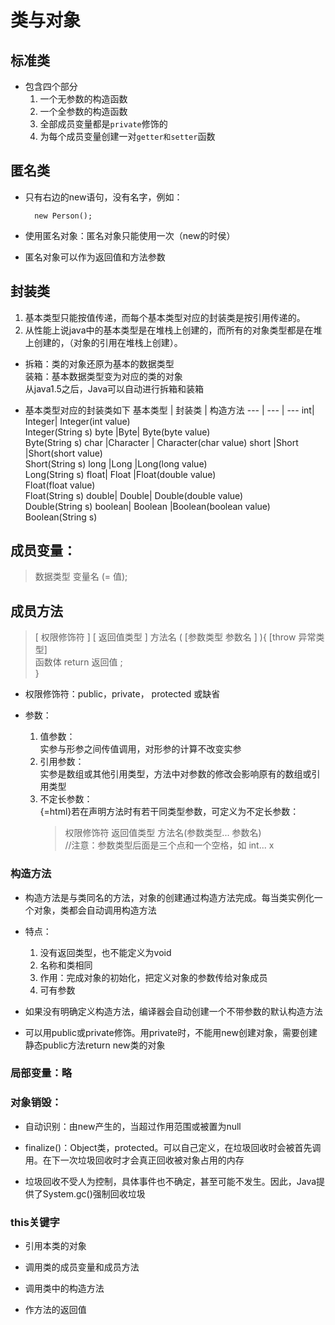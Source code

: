 # 类与对象

## 标准类
- 包含四个部分
  1. 一个无参数的构造函数
  2. 一个全参数的构造函数 
  3. 全部成员变量都是`private`修饰的
  4. 为每个成员变量创建一对`getter和setter`函数

## 匿名类
- 只有右边的new语句，没有名字，例如：
  ```
    new Person();
  ```
- 使用匿名对象：匿名对象只能使用一次（new的时侯）

- 匿名对象可以作为返回值和方法参数

## 封装类
  1. 基本类型只能按值传递，而每个基本类型对应的封装类是按引用传递的。
  2. 从性能上说java中的基本类型是在堆栈上创建的，而所有的对象类型都是在堆上创建的，（对象的引用在堆栈上创建）。


- 拆箱：类的对象还原为基本的数据类型<br>
  装箱：基本数据类型变为对应的类的对象<br>
  从java1.5之后，Java可以自动进行拆箱和装箱

- 基本类型对应的封装类如下
  基本类型 | 封装类 | 构造方法
  --- | --- | ---
   int|	Integer|	Integer(int value)<br>Integer(String s)
   byte	|Byte|	Byte(byte value)<br>	Byte(String s)
  char	|Character	|           Character(char value)
  short	|Short	|Short(short value)<br>	Short(String s)
  long	|Long	|Long(long value)<br>	Long(String s)
  float|	Float	|Float(double value)<br>	Float(float value)<br>	Float(String s)
  double|	Double|	Double(double value)<br>	Double(String s)
  boolean|	Boolean	|Boolean(boolean value)	<br>Boolean(String s)
  
## 成员变量：

> 数据类型 变量名 (= 值);

## 成员方法

> [ 权限修饰符 ] [ 返回值类型 ] 方法名 ( [参数类型 参数名 ] ){
> [throw 异常类型] <br>函数体
> return 返回值 ;<br>}

-   权限修饰符：public，private， protected 或缺省

-   参数：

    1.  值参数：<br>实参与形参之间传值调用，对形参的计算不改变实参
    2.  引用参数：<br>实参是数组或其他引用类型，方法中对参数的修改会影响原有的数组或引用类型
    3.  不定长参数：<br>{=html}若在声明方法时有若干同类型参数，可定义为不定长参数：
        > 权限修饰符 返回值类型 方法名(参数类型...
        参数名)<br>//注意：参数类型后面是三个点和一个空格，如
        int... x

### 构造方法

-   构造方法是与类同名的方法，对象的创建通过构造方法完成。每当类实例化一个对象，类都会自动调用构造方法

-   特点：

    1.  没有返回类型，也不能定义为void
    2.  名称和类相同
    3.  作用：完成对象的初始化，把定义对象的参数传给对象成员
    4.  可有参数

-   如果没有明确定义构造方法，编译器会自动创建一个不带参数的默认构造方法

-   可以用public或private修饰。用private时，不能用new创建对象，需要创建静态public方法return
    new类的对象

### 局部变量：略

### 对象销毁：

-   自动识别：由new产生的，当超过作用范围或被置为null

-   finalize()：Object类，protected。可以自己定义，在垃圾回收时会被首先调用。在下一次垃圾回收时才会真正回收被对象占用的内存

-   垃圾回收不受人为控制，具体事件也不确定，甚至可能不发生。因此，Java提供了System.gc()强制回收垃圾

### this关键字

-   引用本类的对象

-   调用类的成员变量和成员方法

-   调用类中的构造方法

-   作方法的返回值